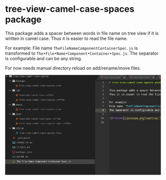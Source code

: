 # tree-view-camel-case-spaces package

This package adds a spacer between words in file name on tree view if it is written in camel case.
Thus it is easier to read the file name.

For example:
File name `TheFileNameComponentContainerSpec.js` is transformed to `The•File•Name•Component•Container•Spec.js`.
The separator is configurable and can be any string.

For now needs manual directory reload on add/rename/move files.

![Preview](/preview.png?raw=true "Preview")
